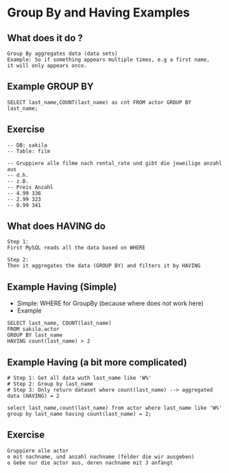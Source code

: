 # Group By and Having Examples 

## What does it do ?

```
Group By aggregates data (data sets) 
Example: So if something appears multiple times, e.g a first name, 
it will only appears once. 

```

## Example GROUP BY 

```
SELECT last_name,COUNT(last_name) as cnt FROM actor GROUP BY last_name;
```

## Exercise 

```
-- DB: sakila
-- Table: film  

-- Gruppiere alle filme nach rental_rate und gibt die jeweilige anzahl aus 
-- d.h. 
-- z.B. 
-- Preis Anzahl
-- 4.99	336
-- 2.99	323
-- 0.99	341

```


## What does HAVING do 

```
Step 1: 
First MySQL reads all the data based on WHERE 

Step 2: 
Then it aggregates the data (GROUP BY) and filters it by HAVING 
```

## Example Having (Simple) 


  * Simple: WHERE for GroupBy (because where does not work here)
  * Example 

```
SELECT last_name, COUNT(last_name) 
FROM sakila.actor
GROUP BY last_name
HAVING count(last_name) > 2
```

## Example Having (a bit more complicated) 

```
# Step 1: Get all data wuth last_name like 'W%'
# Step 2: Group by last_name 
# Step 3: Only return dataset where count(last_name) --> aggregated data (HAVING) = 2 

select last_name,count(last_name) from actor where last_name like 'W%' group by last_name having count(last_name) = 2;
```


## Exercise 

```
Gruppiere alle actor 
o mit nachname, und anzahl nachname (felder die wir ausgeben) 
o Gebe nur die actor aus, deren nachname mit J anfängt


```
